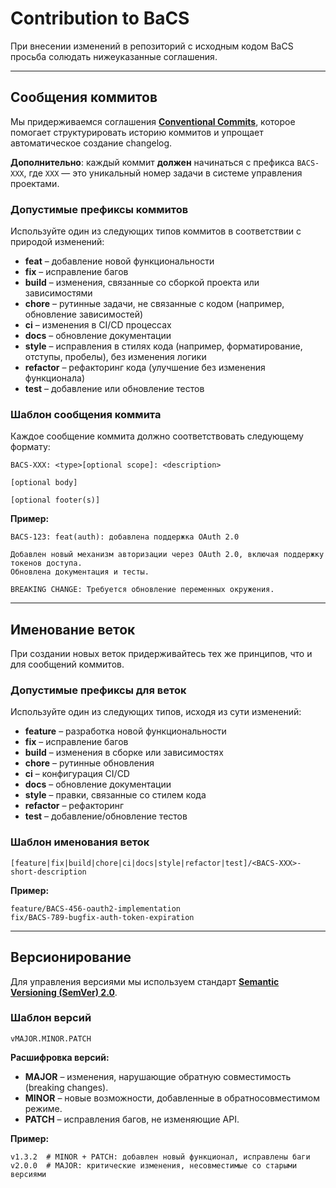 # Contribution to BaCS

При внесении изменений в репозиторий с исходным кодом BaCS просьба солюдать нижеуказанные соглашения.

---

## Сообщения коммитов

Мы придерживаемся соглашения [**Conventional Commits**](https://www.conventionalcommits.org/en/v1.0.0/), которое
помогает структурировать историю коммитов и упрощает автоматическое создание changelog.

**Дополнительно**: каждый коммит **должен** начинаться с префикса `BACS-XXX`, где `XXX` — это уникальный номер задачи в
системе управления проектами.

### Допустимые префиксы коммитов

Используйте один из следующих типов коммитов в соответствии с природой изменений:

- **feat** – добавление новой функциональности
- **fix** – исправление багов
- **build** – изменения, связанные со сборкой проекта или зависимостями
- **chore** – рутинные задачи, не связанные с кодом (например, обновление зависимостей)
- **ci** – изменения в CI/CD процессах
- **docs** – обновление документации
- **style** – исправления в стилях кода (например, форматирование, отступы, пробелы), без изменения логики
- **refactor** – рефакторинг кода (улучшение без изменения функционала)
- **test** – добавление или обновление тестов

### Шаблон сообщения коммита

Каждое сообщение коммита должно соответствовать следующему формату:

```shell
BACS-XXX: <type>[optional scope]: <description>

[optional body]

[optional footer(s)]
```

**Пример:**

```shell
BACS-123: feat(auth): добавлена поддержка OAuth 2.0

Добавлен новый механизм авторизации через OAuth 2.0, включая поддержку токенов доступа.
Обновлена документация и тесты.

BREAKING CHANGE: Требуется обновление переменных окружения.
```

---

## Именование веток

При создании новых веток придерживайтесь тех же принципов, что и для сообщений коммитов.

### Допустимые префиксы для веток

Используйте один из следующих типов, исходя из сути изменений:

- **feature** – разработка новой функциональности
- **fix** – исправление багов
- **build** – изменения в сборке или зависимостях
- **chore** – рутинные обновления
- **ci** – конфигурация CI/CD
- **docs** – обновление документации
- **style** – правки, связанные со стилем кода
- **refactor** – рефакторинг
- **test** – добавление/обновление тестов

### Шаблон именования веток

```shell
[feature|fix|build|chore|ci|docs|style|refactor|test]/<BACS-XXX>-short-description
```

**Пример:**

```shell
feature/BACS-456-oauth2-implementation
fix/BACS-789-bugfix-auth-token-expiration
```

---

## Версионирование

Для управления версиями мы используем стандарт **[Semantic Versioning (SemVer) 2.0](https://semver.org/)**.

### Шаблон версий

```shell
vMAJOR.MINOR.PATCH
```

**Расшифровка версий:**

- **MAJOR** – изменения, нарушающие обратную совместимость (breaking changes).
- **MINOR** – новые возможности, добавленные в обратносовместимом режиме.
- **PATCH** – исправления багов, не изменяющие API.

**Пример:**

```shell
v1.3.2  # MINOR + PATCH: добавлен новый функционал, исправлены баги
v2.0.0  # MAJOR: критические изменения, несовместимые со старыми версиями
```
